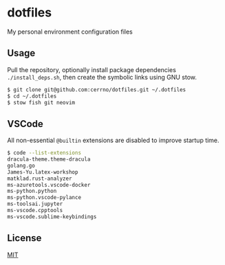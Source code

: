 # dotfiles

My personal environment configuration files

## Usage

Pull the repository, optionally install package dependencies `./install_deps.sh`, then create the symbolic links using GNU stow.
```bash
$ git clone git@github.com:cerrno/dotfiles.git ~/.dotfiles
$ cd ~/.dotfiles
$ stow fish git neovim
```

## VSCode

All non-essential `@builtin` extensions are disabled to improve startup time.
```bash
$ code --list-extensions
dracula-theme.theme-dracula
golang.go
James-Yu.latex-workshop
matklad.rust-analyzer
ms-azuretools.vscode-docker
ms-python.python
ms-python.vscode-pylance
ms-toolsai.jupyter
ms-vscode.cpptools
ms-vscode.sublime-keybindings
```

## License

[MIT](https://lucasschuermann.com/license.txt)
